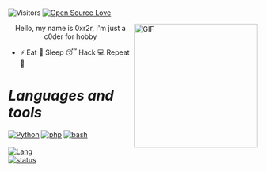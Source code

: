 
<!---

--->

#

  



![Visitors](https://visitor-badge.laobi.icu/badge?page_id=0xr2r.0xr2r)
[![Open Source Love](https://badges.frapsoft.com/os/v1/open-source.svg?v=102)](https://github.com/0xr2r?tab=repositories)

<img align="right" alt="GIF" height="250" width="250"  src="" />
<p align="center">Hello, my name is 0xr2r, I'm just a c0der for hobby</p>

- ⚡ Eat 🍔 Sleep 😴 Hack 💻 Repeat 🔁
#                                                                    *Languages and tools*

[![Python](https://img.shields.io/badge/-Python-black?style=flat&logo=python&link=https://github.com/Beutrano/Python)](https://github.com/https://github.com/extimative/Python)
[![php](https://img.shields.io/badge/php--black?style=flat&logo=php&link=https://github.com/Beutrano/php)](https://github.com/https://github.com/extimative/php)
[![bash](https://img.shields.io/badge/bash--black?style=flat&logo=bash&link=https://github.com/Beutrano/bash)](https://github.com/https://github.com/extimative/bash)
<br><br>
[![Lang](https://github-readme-stats.vercel.app/api/top-langs/?username=0xr2r&layout=compact)](https://github.com/https://github.com/extimative/language)
<br>
[![status](https://github-readme-stats.vercel.app/api?username=0xr2r&show_icons=true)](https://github.com/https://github.com/extimative/status)




